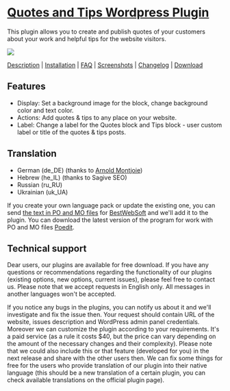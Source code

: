 <a href="http://bestwebsoft.com/plugin/quotes-and-tips/" target=_blank>Quotes and Tips Wordpress Plugin</a>
================================

This plugin allows you to create and publish quotes of your customers about your work and helpful tips for the website visitors. 

<img src="http://bestwebsoft.com/wp-content/uploads/2012/03/quotes-and-tips.jpg" />

<a href="http://bestwebsoft.com/plugin/quotes-and-tips/#description" target=_blank>Description</a> | 
<a href="http://bestwebsoft.com/plugin/quotes-and-tips/#installation" target=_blank>Installation</a> | 
<a href="http://bestwebsoft.com/plugin/quotes-and-tips/#faq" target=_blank>FAQ</a> | 
<a href="http://bestwebsoft.com/plugin/quotes-and-tips/#screenshots" target=_blank>Screenshots</a> | 
<a href="http://bestwebsoft.com/plugin/quotes-and-tips/#changelog" target=_blank>Changelog</a> | 
<a href="http://bestwebsoft.com/plugin/quotes-and-tips/#download" target=_blank>Download</a>


Features
-----------------------------
* Display: Set a background image for the block, change background color and text color.
* Actions: Add quotes & tips to any place on your website.
* Label: Change a label for the Quotes block and Tips block - user custom label or title of the quotes & tips posts.


Translation
-----------------------------
* German (de_DE) (thanks to <a href="mailto:arnold@montjoie.de">Arnold Montjoie</a>)
* Hebrew (he_IL) (thanks to Sagive SEO)
* Russian (ru_RU)
* Ukrainian (uk_UA)

If you create your own language pack or update the existing one, you can send <a href="http://codex.wordpress.org/Translating_WordPress" target="_blank">the text in PO and MO files</a> for <a href="http://support.bestwebsoft.com" target="_blank">BestWebSoft</a> and we'll add it to the plugin. You can download the latest version of the program for work with PO and MO files <a href="http://www.poedit.net/download.php" target="_blank">Poedit</a>.


Technical support
-----------------------------
Dear users, our plugins are available for free download. If you have any questions or recommendations regarding the functionality of our plugins (existing options, new options, current issues), please feel free to contact us. Please note that we accept requests in English only. All messages in another languages won't be accepted.

If you notice any bugs in the plugins, you can notify us about it and we'll investigate and fix the issue then. Your request should contain URL of the website, issues description and WordPress admin panel credentials.
Moreover we can customize the plugin according to your requirements. It's a paid service (as a rule it costs $40, but the price can vary depending on the amount of the necessary changes and their complexity). Please note that we could also include this or that feature (developed for you) in the next release and share with the other users then. 
We can fix some things for free for the users who provide translation of our plugin into their native language (this should be a new translation of a certain plugin, you can check available translations on the official plugin page).
